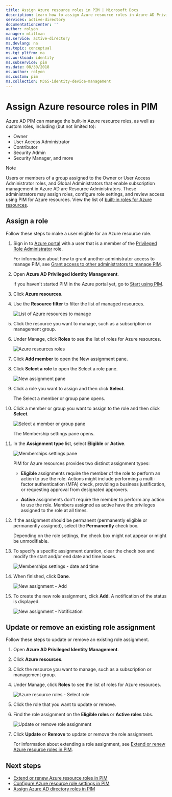 ```yaml
---
title: Assign Azure resource roles in PIM | Microsoft Docs
description: Learn how to assign Azure resource roles in Azure AD Privileged Identity Management (PIM).
services: active-directory
documentationcenter: ''
author: rolyon
manager: mtillman
ms.service: active-directory
ms.devlang: na
ms.topic: conceptual
ms.tgt_pltfrm: na
ms.workload: identity
ms.subservice: pim
ms.date: 08/30/2018
ms.author: rolyon
ms.custom: pim
ms.collection: M365-identity-device-management
---
```


# Assign Azure resource roles in PIM

Azure AD PIM can manage the built-in Azure resource roles, as well as custom roles, including (but not limited to):

- Owner
- User Access Administrator
- Contributor
- Security Admin
- Security Manager, and more

> [!NOTE]
> Users or members of a group assigned to the Owner or User Access Administrator roles, and Global Administrators that enable subscription management in Azure AD are Resource Administrators. These administrators may assign roles, configure role settings, and review access using PIM for Azure resources. View the list of [built-in roles for Azure resources](../../role-based-access-control/built-in-roles.md).

## Assign a role

Follow these steps to make a user eligible for an Azure resource role.

1. Sign in to [Azure portal](https://portal.azure.com/) with a user that is a member of the [Privileged Role Administrator](../users-groups-roles/directory-assign-admin-roles.md#privileged-role-administrator) role.

    For information about how to grant another administrator access to manage PIM, see [Grant access to other administrators to manage PIM](pim-how-to-give-access-to-pim.md).

1. Open **Azure AD Privileged Identity Management**.

    If you haven't started PIM in the Azure portal yet, go to [Start using PIM](pim-getting-started.md).

1. Click **Azure resources**.

1. Use the **Resource filter** to filter the list of managed resources.

    ![List of Azure resources to manage](./media/pim-resource-roles-assign-roles/resources-list.png)

1. Click the resource you want to manage, such as a subscription or management group.

1. Under Manage, click **Roles** to see the list of roles for Azure resources.

    ![Azure resources roles](./media/pim-resource-roles-assign-roles/resources-roles.png)

1. Click **Add member** to open the New assignment pane.

1. Click **Select a role** to open the Select a role pane.

    ![New assignment pane](./media/pim-resource-roles-assign-roles/resources-select-role.png)

1. Click a role you want to assign and then click **Select**.

    The Select a member or group pane opens.

1. Click a member or group you want to assign to the role and then click **Select**.

    ![Select a member or group pane](./media/pim-resource-roles-assign-roles/resources-select-member-or-group.png)

    The Membership settings pane opens.

1. In the **Assignment type** list, select **Eligible** or **Active**.

    ![Memberships settings pane](./media/pim-resource-roles-assign-roles/resources-membership-settings-type.png)

    PIM for Azure resources provides two distinct assignment types:

    - **Eligible** assignments require the member of the role to perform an action to use the role. Actions might include performing a multi-factor authentication (MFA) check, providing a business justification, or requesting approval from designated approvers.

    - **Active** assignments don't require the member to perform any action to use the role. Members assigned as active have the privileges assigned to the role at all times.

1. If the assignment should be permanent (permanently eligible or permanently assigned), select the **Permanently** check box.

    Depending on the role settings, the check box might not appear or might be unmodifiable.

1. To specify a specific assignment duration, clear the check box and modify the start and/or end date and time boxes.

    ![Memberships settings - date and time](./media/pim-resource-roles-assign-roles/resources-membership-settings-date.png)

1. When finished, click **Done**.

    ![New assignment - Add](./media/pim-resource-roles-assign-roles/resources-new-assignment-add.png)

1. To create the new role assignment, click **Add**. A notification of the status is displayed.

    ![New assignment - Notification](./media/pim-resource-roles-assign-roles/resources-new-assignment-notification.png)

## Update or remove an existing role assignment

Follow these steps to update or remove an existing role assignment.

1. Open **Azure AD Privileged Identity Management**.

1. Click **Azure resources**.

1. Click the resource you want to manage, such as a subscription or management group.

1. Under Manage, click **Roles** to see the list of roles for Azure resources.

    ![Azure resource roles - Select role](./media/pim-resource-roles-assign-roles/resources-update-select-role.png)

1. Click the role that you want to update or remove.

1. Find the role assignment on the **Eligible roles** or **Active roles** tabs.

    ![Update or remove role assignment](./media/pim-resource-roles-assign-roles/resources-update-remove.png)

1. Click **Update** or **Remove** to update or remove the role assignment.

    For information about extending a role assignment, see [Extend or renew Azure resource roles in PIM](pim-resource-roles-renew-extend.md).

## Next steps

- [Extend or renew Azure resource roles in PIM](pim-resource-roles-renew-extend.md)
- [Configure Azure resource role settings in PIM](pim-resource-roles-configure-role-settings.md)
- [Assign Azure AD directory roles in PIM](pim-how-to-add-role-to-user.md)
